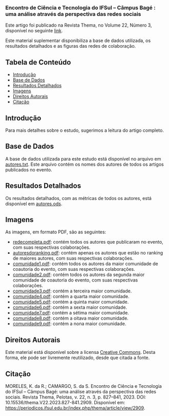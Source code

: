 ### Encontro de Ciência e Tecnologia do IFSul – Câmpus Bagé : uma análise através da perspectiva das redes sociais

Este artigo foi publicado na Revista Thema, no Volume 22, Número 3, disponível no seguinte [link](https://periodicos.ifsul.edu.br/index.php/thema/article/view/2909).

Este material suplementar disponibiliza a base de dados utilizada, os resultados detalhados e as figuras das redes de colaboração.

## Tabela de Conteúdo

- [Introdução](#Introdução)
- [Base de Dados](#Base-de-Dados)
- [Resultados Detalhados](#Resultados-Detalhados)
- [Imagens](#Imagens)
- [Direitos Autorais](#Direitos-Autorais)
- [Citação](#Citação)

## Introdução

Para mais detalhes sobre o estudo, sugerimos a leitura do artigo completo.

## Base de Dados

A base de dados utilizada para este estudo está disponível no arquivo em [autores.txt](https://github.com/Sandrocamargo/publications/blob/main/revistathema2023/sna/autores.txt). Este arquivo contém os nomes dos autores de todos os artigos publicados no evento.

## Resultados Detalhados

Os resultados detalhados, com as métricas de todos os autores, está disponível em [autores.ods](https://github.com/Sandrocamargo/publications/blob/main/revistathema2023/sna/autores.ods). 

## Imagens

As imagens, em formato PDF, são as seguintes:
- [redecompleta.pdf](https://github.com/Sandrocamargo/publications/blob/main/revistathema2023/sna/redecompleta.pdf): contém todos os autores que publicaram no evento, com suas respectivas colaborações.
- [autoresdoranking.pdf](https://github.com/Sandrocamargo/publications/blob/main/revistathema2023/sna/autoresdoranking.pdf): contém apenas os autores que estão no ranking de maiores autores, com suas respectivas colaborações.
- [comunidade1.pdf](https://github.com/Sandrocamargo/publications/blob/main/revistathema2023/sna/comunidade1.pdf): contém todos os autores da maior comunidade de coautoria do evento, com suas respectivas colaborações.
- [comunidade2.pdf](https://github.com/Sandrocamargo/publications/blob/main/revistathema2023/sna/comunidade2.pdf): contém todos os autores da segunda maior comunidade de coautoria do evento, com suas respectivas colaborações.
- [comunidade3.pdf](https://github.com/Sandrocamargo/publications/blob/main/revistathema2023/sna/comunidade3.pdf): contém a terceira maior comunidade.
- [comunidade4.pdf](https://github.com/Sandrocamargo/publications/blob/main/revistathema2023/sna/comunidade4.pdf): contém a quarta maior comunidade.
- [comunidade5.pdf](https://github.com/Sandrocamargo/publications/blob/main/revistathema2023/sna/comunidade5.pdf): contém a quinta maior comunidade.
- [comunidade6.pdf](https://github.com/Sandrocamargo/publications/blob/main/revistathema2023/sna/comunidade6.pdf): contém a sexta maior comunidade.
- [comunidade7.pdf](https://github.com/Sandrocamargo/publications/blob/main/revistathema2023/sna/comunidade7.pdf): contém a sétima maior comunidade.
- [comunidade8.pdf](https://github.com/Sandrocamargo/publications/blob/main/revistathema2023/sna/comunidade8.pdf): contém a oitava maior comunidade.
- [comunidade9.pdf](https://github.com/Sandrocamargo/publications/blob/main/revistathema2023/sna/comunidade9.pdf): contém a nona maior comunidade.


## Direitos Autorais

Este material está disponível sobre a licensa [Creative Commons](https://creativecommons.org/licenses/by/3.0/). Desta forma, ele pode ser livremente reutilizado, desde que citada a fonte.

## Citação

MORELES, K. da R.; CAMARGO, S. da S. Encontro de Ciência e Tecnologia do IFSul – Câmpus Bagé: uma análise através da perspectiva das redes sociais. Revista Thema, Pelotas, v. 22, n. 3, p. 827–841, 2023. DOI: 10.15536/thema.V22.2023.827-841.2909. Disponível em: https://periodicos.ifsul.edu.br/index.php/thema/article/view/2909.
